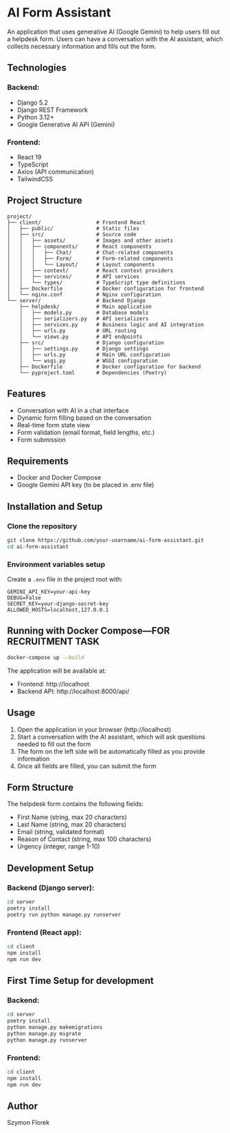 # AI Form Assistant

An application that uses generative AI (Google Gemini) to help users fill out a helpdesk form. Users can have a conversation with the AI assistant, which collects necessary information and fills out the form.

## Technologies

### Backend:
- Django 5.2
- Django REST Framework
- Python 3.12+
- Google Generative AI API (Gemini)

### Frontend:
- React 19
- TypeScript
- Axios (API communication)
- TailwindCSS

## Project Structure
```
project/
├── client/                  # Frontend React
│   ├── public/              # Static files
│   ├── src/                 # Source code
│   │   ├── assets/          # Images and other assets
│   │   ├── components/      # React components
│   │   │   ├── Chat/        # Chat-related components
│   │   │   ├── Form/        # Form-related components
│   │   │   └── Layout/      # Layout components
│   │   ├── context/         # React context providers
│   │   ├── services/        # API services
│   │   └── types/           # TypeScript type definitions
│   ├── Dockerfile           # Docker configuration for frontend
│   └── nginx.conf           # Nginx configuration
└── server/                  # Backend Django
    ├── helpdesk/            # Main application
    │   ├── models.py        # Database models
    │   ├── serializers.py   # API serializers
    │   ├── services.py      # Business logic and AI integration
    │   ├── urls.py          # URL routing
    │   └── views.py         # API endpoints
    ├── src/                 # Django configuration
    │   ├── settings.py      # Django settings
    │   ├── urls.py          # Main URL configuration
    │   └── wsgi.py          # WSGI configuration
    ├── Dockerfile           # Docker configuration for backend
    └── pyproject.toml       # Dependencies (Poetry)
```

## Features

- Conversation with AI in a chat interface
- Dynamic form filling based on the conversation
- Real-time form state view
- Form validation (email format, field lengths, etc.)
- Form submission

## Requirements

- Docker and Docker Compose
- Google Gemini API key (to be placed in .env file)

## Installation and Setup

### Clone the repository

```bash
git clone https://github.com/your-username/ai-form-assistant.git
cd ai-form-assistant
```

### Environment variables setup

Create a `.env` file in the project root with:

```
GEMINI_API_KEY=your-api-key
DEBUG=False
SECRET_KEY=your-django-secret-key
ALLOWED_HOSTS=localhost,127.0.0.1
```

## Running with Docker Compose—FOR RECRUITMENT TASK

```bash
docker-compose up --build
```

The application will be available at:
- Frontend: http://localhost
- Backend API: http://localhost:8000/api/

## Usage

1. Open the application in your browser (http://localhost)
2. Start a conversation with the AI assistant, which will ask questions needed to fill out the form
3. The form on the left side will be automatically filled as you provide information
4. Once all fields are filled, you can submit the form

## Form Structure

The helpdesk form contains the following fields:
- First Name (string, max 20 characters)
- Last Name (string, max 20 characters)
- Email (string, validated format)
- Reason of Contact (string, max 100 characters)
- Urgency (integer, range 1-10)

## Development Setup

### Backend (Django server):
```bash
cd server
poetry install
poetry run python manage.py runserver
```

### Frontend (React app):
```bash
cd client
npm install
npm run dev
```

## First Time Setup for development

### Backend:
```bash
cd server
poetry install
python manage.py makemigrations
python manage.py migrate
python manage.py runserver
```

### Frontend:
```bash
cd client
npm install
npm run dev
```

## Author

Szymon Florek